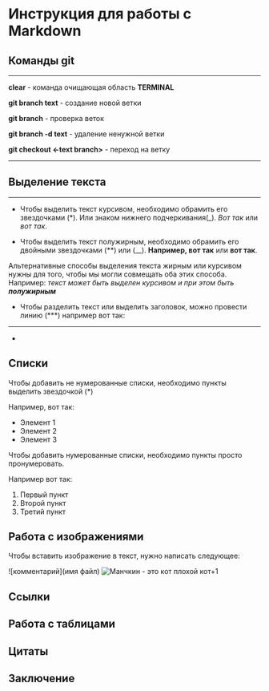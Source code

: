 # Инструкция для работы с Markdown
## Команды git
***
**clear** - команда очищающая область **TERMINAL**

**git branch text** - создание новой ветки

**git branch** - проверка веток 

**git branch -d text** - удаление ненужной ветки

**git checkout <-text branch>** - переход на ветку
***
## Выделение текста
***
- Чтобы выделить текст курсивом, необходимо обрамить его звездочками (*). Или знаком нижнего подчеркивания(_). _Вот так_ или *вот так*.

- Чтобы выделить текст полужирным, необходимо обрамить его двойными звездочками (**) или (__). **Например, вот так** или __вот так__.

Альтернативные способы выделения текста жирным или курсивом нужны для того, чтобы мы могли совмещать оба этих способа. Например:
_текст может быть выделен курсивом и при этом быть **полужирным**_
- Чтобы разделить текст или выделить заголовок, можно провести линию (***) например вот так:
***
- 

## Списки

Чтобы добавить не нумерованные списки, необходимо пункты выделить звездочкой (*)

Например, вот так:
* Элемент 1
* Элемент 2
* Элемент 3

Чтобы добавить нумерованные списки, необходимо пункты просто пронумеровать.

Например вот так:
1. Первый пункт
2. Второй пункт
3. Третий пункт


## Работа с изображениями

Чтобы вставить изображение в текст, нужно написать следующее:

![комментарий](имя файл)
![Манчкин - это кот](bc802dc244e9199fb922adfccec31377.jpeg)
плохой кот+1

## Ссылки

## Работа с таблицами

## Цитаты

## Заключение

